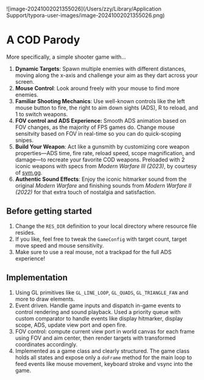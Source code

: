 ![image-20241002021355026](/Users/zzy/Library/Application Support/typora-user-images/image-20241002021355026.png)

# A COD Parody

More specifically, a simple shooter game with...

1. **Dynamic Targets**: Spawn multiple enemies with different distances, moving along the x-axis and challenge your aim as they dart across your screen.
2. **Mouse Control**: Look around freely with your mouse to find more enemies.
3. **Familiar Shooting Mechanics**: Use well-known controls like the left mouse button to fire, the right to aim down sights (ADS), R to reload, and 1 to switch weapons. 
4. **FOV control and ADS Experience:** Smooth ADS animation based on FOV changes, as the majority of FPS games do. Change mouse sensitvity based on FOV in real-time so you can do quick-scoping snipes.
5. **Build Your Weapon**: Act like a gunsmith by customizing core weapon properties—ADS time, fire rate, reload speed, scope magnification, and damage—to recreate your favorite COD weapons. Preloaded with 2 iconic weapons with specs from *Modern Warfare III (2023)*, by courtesy of [sym.gg](https://sym.gg). 
6. **Authentic Sound Effects**: Enjoy the iconic hitmarker sound from the original *Modern Warfare* and finishing sounds from *Modern Warfare II (2022)* for that extra touch of nostalgia and satisfaction.

## Before getting started

1. Change the `RES_DIR` definition to your local directory where resource file resides.
2. If you like, feel free to tweak the `GameConfig` with target count, target move speed and mouse sensitivity.
3. Make sure to use a real mouse, not a trackpad for the full ADS experience!

## Implementation

1. Using GL primitives like `GL_LINE_LOOP`, `GL_QUADS`, `GL_TRIANGLE_FAN` and more to draw elements.
2. Event driven. Handle game inputs and dispatch in-game events to control rendering and sound playback. Used a priority queue with custom comparator to handle events like display hitmarker, display scope, ADS, update view port and open fire.
3. FOV control: compute current view port in world canvas for each frame using FOV and aim center, then render targets with transformed coordinates  accordingly.
4. Implemented as a game class and clearly structured. The game class holds all states and expose only a `doFrame` method for the main loop to feed events like mouse movement, keyboard stroke and vsync into the game.